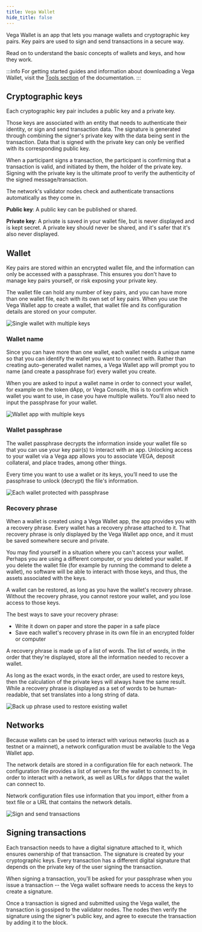 ```yaml
---
title: Vega Wallet
hide_title: false
---
```

Vega Wallet is an app that lets you manage wallets and cryptographic key pairs. Key pairs are used to sign and send transactions in a secure way. 

Read on to understand the basic concepts of wallets and keys, and how they work. 

:::info
For getting started guides and information about downloading a Vega Wallet, visit the [Tools section](../tools/vega-wallet) of the documentation.
:::

## Cryptographic keys
Each cryptographic key pair includes a public key and a private key. 

Those keys are associated with an entity that needs to authenticate their identity, or sign and send transaction data. The signature is generated through combining the signer's private key with the data being sent in the transaction. Data that is signed with the private key can only be verified with its corresponding public key.

When a participant signs a transaction, the participant is confirming that a transaction is valid, and initiated by them, the holder of the private key. Signing with the private key is the ultimate proof to verify the authenticity of the signed message/transaction.

The network's validator nodes check and authenticate transactions automatically as they come in.

**Public key**: A public key can be published or shared. 

**Private key**: A private is saved in your wallet file, but is never displayed and is kept secret. A private key should never be shared, and it's safer that it's also never displayed. 

## Wallet 
Key pairs are stored within an encrypted wallet file, and the information can only be accessed with a passphrase. This ensures you don't have to manage key pairs yourself, or risk exposing your private key. 

The wallet file can hold any number of key pairs, and you can have more than one wallet file, each with its own set of key pairs. When you use the Vega Wallet app to create a wallet, that wallet file and its configuration details are stored on your computer. 

![Single wallet with multiple keys](/img/concept-diagrams/basic-wallet.png)

### Wallet name
Since you can have more than one wallet, each wallet needs a unique name so that you can identify the wallet you want to connect with. Rather than creating auto-generated wallet names, a Vega Wallet app will prompt you to name (and create a passphrase for) every wallet you create.

When you are asked to input a wallet name in order to connect your wallet, for example on the token dApp, or Vega Console, this is to confirm which wallet you want to use, in case you have multiple wallets. You'll also need to input the passphrase for your wallet. 

![Wallet app with multiple keys](/img/concept-diagrams/multiple-wallets.png)

### Wallet passphrase
The wallet passphrase decrypts the information inside your wallet file so that you can use your key pair(s) to interact with an app. Unlocking access to your wallet via a Vega app allows you to associate VEGA, deposit collateral, and place trades, among other things. 

Every time you want to use a wallet or its keys, you’ll need to use the passphrase to unlock (decrypt) the file's information. 

![Each wallet protected with passphrase](/img/concept-diagrams/passphrase-and-wallet.png)

### Recovery phrase
When a wallet is created using a Vega Wallet app, the app provides you with a recovery phrase. Every wallet has a recovery phrase attached to it. That recovery phrase is only displayed by the Vega Wallet app once, and it must be saved somewhere secure and private.

You may find yourself in a situation where you can't access your wallet. Perhaps you are using a different computer, or you deleted your wallet. If you delete the wallet file (for example by running the command to delete a wallet), no software will be able to interact with those keys, and thus, the assets associated with the keys. 

A wallet can be restored, as long as you have the wallet's recovery phrase. Without the recovery phrase, you cannot restore your wallet, and you lose access to those keys.

The best ways to save your recovery phrase:
* Write it down on paper and store the paper in a safe place
* Save each wallet's recovery phrase in its own file in an encrypted folder or computer

A recovery phrase is made up of a list of words. The list of words, in the order that they're displayed, store all the information needed to recover a wallet. 

As long as the exact words, in the exact order, are used to restore keys, then the calculation of the private keys will always have the same result. While a recovery phrase is displayed as a set of words to be human-readable, that set translates into a long string of data.

![Back up phrase used to restore existing wallet](/img/concept-diagrams/recovery-phrase.png)

## Networks 
Because wallets can be used to interact with various networks (such as a testnet or a mainnet), a network configuration must be available to the Vega Wallet app. 

The network details are stored in a configuration file for each network. The configuration file provides a list of servers for the wallet to connect to, in order to interact with a network, as well as URLs for dApps that the wallet can connect to. 

Network configuration files use information that you import, either from a text file or a URL that contains the network details.  

![Sign and send transactions](/img/concept-diagrams/sign-and-send-transaction.png)

## Signing transactions
Each transaction needs to have a digital signature attached to it, which ensures ownership of that transaction. The signature is created by your cryptographic keys. Every transaction has a different digital signature that depends on the private key of the user signing the transaction.

When signing a transaction, you'll be asked for your passphrase when you issue a transaction -- the Vega wallet software needs to access the keys to create a signature.

Once a transaction is signed and submitted using the Vega wallet, the transaction is gossiped to the validator nodes. The nodes then verify the signature using the signer's public key, and agree to execute the transaction by adding it to the block.
